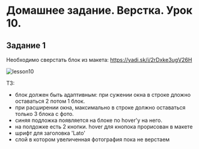 # Домашнее задание. Верстка. Урок 10.

## Задание 1

Необходимо сверстать блок из макета: https://yadi.sk/i/2rDxke3ugV26H

![lesson10](https://raw.githubusercontent.com/puzankov/markup_hw/master/lesson10/lesson10.jpg)

ТЗ:

  * блок должен быть адаптивным: при сужении окна в строке дложно оставаться 2 потом 1 блок. 
  * при расширении окна, максимально в строке должно оставаться только 3 блока с фото.
  * синяя подложка появляется на блоке по hover'у на него.
  * на полдожке есть 2 кнопки. hover для кнопока прорисован в макете
  * шрифт для заголовка 'Lato'
  * слой в котором увеличенная фотография пока не верстаем
